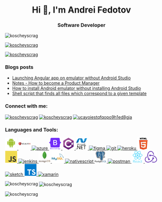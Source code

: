 <h1 align="center">Hi 👋, I'm Andrei Fedotov</h1>
<h3 align="center">Software Developer</h3>

<p align="left"> <img src="https://komarev.com/ghpvc/?username=koscheyscrag&label=Profile%20views&color=0e75b6&style=flat" alt="koscheyscrag" /> </p>

<p align="left"> <a href="https://github.com/ryo-ma/github-profile-trophy"><img src="https://github-profile-trophy.vercel.app/?username=koscheyscrag" alt="koscheyscrag" /></a> </p>

<p align="left"> <a href="https://twitter.com/koscheyscrag" target="blank"><img src="https://img.shields.io/twitter/follow/koscheyscrag?logo=twitter&style=for-the-badge" alt="koscheyscrag" /></a> </p>

### Blogs posts
<!-- BLOG-POST-LIST:START -->
- [Launching Angular app on emulator without Android Studio](https://dev.to/koscheyscrag/launching-angular-app-on-emulator-without-android-studio-k8m)
- [Notes - How to become a Product Manager](https://dev.to/koscheyscrag/notes-how-to-become-a-product-manager-5ele)
- [How to install Android emulator without installing Android Studio](https://dev.to/koscheyscrag/how-to-install-android-emulator-without-installing-android-studio-3lce)
- [Shell script that finds all files which correspond to a given template](https://dev.to/koscheyscrag/shell-script-that-finds-all-files-which-correspond-to-a-given-template-57di)
<!-- BLOG-POST-LIST:END -->

<h3 align="left">Connect with me:</h3>
<p align="left">
<a href="https://dev.to/koscheyscrag" target="blank"><img align="center" src="https://cdn.jsdelivr.net/npm/simple-icons@3.0.1/icons/dev-dot-to.svg" alt="koscheyscrag" height="30" width="40" /></a>
<a href="https://twitter.com/koscheyscrag" target="blank"><img align="center" src="https://cdn.jsdelivr.net/npm/simple-icons@3.0.1/icons/twitter.svg" alt="koscheyscrag" height="30" width="40" /></a>
<a href="https://www.youtube.com/channel/UCaYoieSTqFQopO9H1ed8GJA" target="blank"><img align="center" src="https://cdn.jsdelivr.net/npm/simple-icons@3.0.1/icons/youtube.svg" alt="ucayoiestqfqopo9h1ed8gja" height="30" width="40" /></a>
</p>

<h3 align="left">Languages and Tools:</h3>
<p align="left"> <a href="https://developer.android.com" target="_blank"> <img src="https://raw.githubusercontent.com/devicons/devicon/master/icons/android/android-original-wordmark.svg" alt="android" width="40" height="40"/> </a> <a href="https://angular.io" target="_blank"> <img src="https://raw.githubusercontent.com/devicons/devicon/master/icons/angularjs/angularjs-original-wordmark.svg" alt="angularjs" width="40" height="40"/> </a> <a href="https://azure.microsoft.com/en-in/" target="_blank"> <img src="https://www.vectorlogo.zone/logos/microsoft_azure/microsoft_azure-icon.svg" alt="azure" width="40" height="40"/> </a> <a href="https://getbootstrap.com" target="_blank"> <img src="https://raw.githubusercontent.com/devicons/devicon/master/icons/bootstrap/bootstrap-plain-wordmark.svg" alt="bootstrap" width="40" height="40"/> </a> <a href="https://www.w3schools.com/cs/" target="_blank"> <img src="https://raw.githubusercontent.com/devicons/devicon/master/icons/csharp/csharp-original.svg" alt="csharp" width="40" height="40"/> </a> <a href="https://dotnet.microsoft.com/" target="_blank"> <img src="https://raw.githubusercontent.com/devicons/devicon/master/icons/dot-net/dot-net-original-wordmark.svg" alt="dotnet" width="40" height="40"/> </a> <a href="https://www.figma.com/" target="_blank"> <img src="https://www.vectorlogo.zone/logos/figma/figma-icon.svg" alt="figma" width="40" height="40"/> </a> <a href="https://git-scm.com/" target="_blank"> <img src="https://www.vectorlogo.zone/logos/git-scm/git-scm-icon.svg" alt="git" width="40" height="40"/> </a> <a href="https://heroku.com" target="_blank"> <img src="https://www.vectorlogo.zone/logos/heroku/heroku-icon.svg" alt="heroku" width="40" height="40"/> </a> <a href="https://www.w3.org/html/" target="_blank"> <img src="https://raw.githubusercontent.com/devicons/devicon/master/icons/html5/html5-original-wordmark.svg" alt="html5" width="40" height="40"/> </a> <a href="https://developer.mozilla.org/en-US/docs/Web/JavaScript" target="_blank"> <img src="https://raw.githubusercontent.com/devicons/devicon/master/icons/javascript/javascript-original.svg" alt="javascript" width="40" height="40"/> </a> <a href="https://www.jenkins.io" target="_blank"> <img src="https://www.vectorlogo.zone/logos/jenkins/jenkins-icon.svg" alt="jenkins" width="40" height="40"/> </a> <a href="https://www.mongodb.com/" target="_blank"> <img src="https://raw.githubusercontent.com/devicons/devicon/master/icons/mongodb/mongodb-original-wordmark.svg" alt="mongodb" width="40" height="40"/> </a> <a href="https://www.mysql.com/" target="_blank"> <img src="https://raw.githubusercontent.com/devicons/devicon/master/icons/mysql/mysql-original-wordmark.svg" alt="mysql" width="40" height="40"/> </a> <a href="https://nativescript.org/" target="_blank"> <img src="https://raw.githubusercontent.com/detain/svg-logos/780f25886640cef088af994181646db2f6b1a3f8/svg/nativescript.svg" alt="nativescript" width="40" height="40"/> </a> <a href="https://www.postgresql.org" target="_blank"> <img src="https://raw.githubusercontent.com/devicons/devicon/master/icons/postgresql/postgresql-original-wordmark.svg" alt="postgresql" width="40" height="40"/> </a> <a href="https://postman.com" target="_blank"> <img src="https://www.vectorlogo.zone/logos/getpostman/getpostman-icon.svg" alt="postman" width="40" height="40"/> </a> <a href="https://reactjs.org/" target="_blank"> <img src="https://raw.githubusercontent.com/devicons/devicon/master/icons/react/react-original-wordmark.svg" alt="react" width="40" height="40"/> </a> <a href="https://redux.js.org" target="_blank"> <img src="https://raw.githubusercontent.com/devicons/devicon/master/icons/redux/redux-original.svg" alt="redux" width="40" height="40"/> </a> <a href="https://www.sketch.com/" target="_blank"> <img src="https://www.vectorlogo.zone/logos/sketchapp/sketchapp-icon.svg" alt="sketch" width="40" height="40"/> </a> <a href="https://www.typescriptlang.org/" target="_blank"> <img src="https://raw.githubusercontent.com/devicons/devicon/master/icons/typescript/typescript-original.svg" alt="typescript" width="40" height="40"/> </a> <a href="https://dotnet.microsoft.com/apps/xamarin" target="_blank"> <img src="https://raw.githubusercontent.com/detain/svg-logos/780f25886640cef088af994181646db2f6b1a3f8/svg/xamarin.svg" alt="xamarin" width="40" height="40"/> </a> </p>

<p><img align="left" src="https://github-readme-stats.vercel.app/api/top-langs?username=koscheyscrag&show_icons=true&locale=en&layout=compact" alt="koscheyscrag" /></p>

<p>&nbsp;<img align="center" src="https://github-readme-stats.vercel.app/api?username=koscheyscrag&show_icons=true&locale=en" alt="koscheyscrag" /></p>

<p><img align="center" src="https://github-readme-streak-stats.herokuapp.com/?user=koscheyscrag&" alt="koscheyscrag" /></p>

